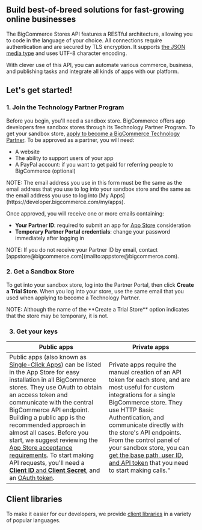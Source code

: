 ## Build best-of-breed solutions for fast-growing online businesses

The BigCommerce Stores API features a RESTful architecture, allowing you to code in the language of your choice. All connections require authentication and are secured by TLS encryption. It supports [the JSON media type](/api/media-types) and uses UTF-8 character encoding.

With clever use of this API, you can automate various commerce, business, and publishing tasks and integrate all kinds of apps with our platform.

## Let's get started!

### 1\. Join the Technology Partner Program

Before you begin, you'll need a sandbox store. BigCommerce offers app developers free sandbox stores through its Technology Partner Program. To get your sandbox store, [apply to become a BigCommerce Technology Partner](https://www.bigcommerce.com/partners/signup). To be approved as a partner, you will need:

*   A website
*   The ability to support users of your app
*   A PayPal account: if you want to get paid for referring people to BigCommerce (optional)

<div class="bui-message bui-message-info"><span class="bui-message-text">NOTE: The email address you use in this form must be the same as the email address that you use to log into your sandbox store and the same as the email address you use to log into [My Apps](https://developer.bigcommerce.com/my/apps).</span></div>

Once approved, you will receive one or more emails containing:

*   **Your Partner ID**: required to submit an app for [App Store](https://www.bigcommerce.com/apps/) consideration
*   **Temporary Partner Portal credentials**: change your password immediately after logging in

<div class="bui-message bui-message-info"><span class="bui-message-text">NOTE: If you do not receive your Partner ID by email, contact [appstore@bigcommerce.com](mailto:appstore@bigcommerce.com).</span></div>

### <a id="get-sandbox"></a>2\. Get a Sandbox Store

To get into your sandbox store, log into the Partner Portal, then click **Create a Trial Store**. When you log into your store, use the same email that you used when applying to become a Technology Partner.

<div class="bui-message bui-message-info"><span class="bui-message-text">NOTE: Although the name of the **Create a Trial Store** option indicates that the store may be temporary, it is not.</span></div>

###   3\. Get your keys

|Public apps | Private apps|
|------------|-------------|
|Public apps (also known as [Single-Click Apps](https://www.bigcommerce.com/single-click-apps/)) can be listed in the App Store for easy installation in all BigCommerce stores. They use OAuth to obtain an access token and communicate with the central BigCommerce API endpoint. Building a public app is the recommended approach in almost all cases. Before you start, we suggest reviewing the [App Store acceptance requirements](/api/approval-requirements). To start making API requests, you'll need a [**Client ID** and **Client Secret**](/api/registration), and an [OAuth token](/api/callback).| Private apps require the manual creation of an API token for each store, and are most useful for custom integrations for a single BigCommerce store. They use HTTP Basic Authentication, and communicate directly with the store's API endpoints. From the control panel of your sandbox store, you can [get the base path, user ID, and API token](/api/legacy/basic-auth) that you need to start making calls."

</div>

## Client libraries

To make it easier for our developers, we provide [client libraries](/api/clients) in a variety of popular languages.
